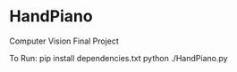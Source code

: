 # HandPiano
Computer Vision Final Project

To Run:
  pip install dependencies.txt
  python ./HandPiano.py
